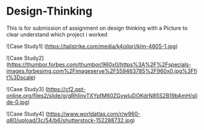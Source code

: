 # Design-Thinking

This is for submission of assignment on design thinking with a Picture to clear understand which project i worked

![Case Study1]
(https://tailstrike.com/media/k4oilqrj/klm-4805-1.jpg)

![Case Study2]
(https://thumbor.forbes.com/thumbor/960x0/https%3A%2F%2Fspecials-images.forbesimg.com%2Fimageserve%2F559463785%2F960x0.jpg%3Ffit%3Dscale)

![Case Study3]
(https://cf2.ppt-online.org/files2/slide/g/gRhIinyTXYpfM60ZGvwluDOKdrN85S2B19bAmH/slide-0.jpg)

![Case Study4]
(https://www.worldatlas.com/r/w960-q80/upload/3c/54/b6/shutterstock-152288732.jpg)
